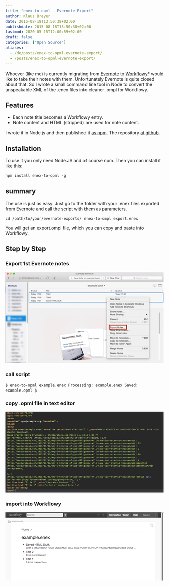 ```yaml
---
title: "enex-to-opml - Evernote Export"
author: Klaus Breyer
date: 2015-08-18T13:50:38+02:00
publishdate: 2015-08-18T13:50:38+02:00
lastmod: 2020-05-15T12:00:59+02:00
draft: false
categories: ["Open Source"]
aliases:
  - /de/posts/enex-to-opml-evernote-export/
  - /posts/enex-to-opml-evernote-export/
---
```


Whoever (like me) is currently migrating from [Evernote](https://evernote.com/intl/de/) to [Workflowy](https://workflowy.com/invite/2ede5294.lnx)\* would like to take their notes with them. Unfortunately Evernote is quite closed about that. So I wrote a small command line tool in Node to convert the unspeakable XML of the .enex files into cleaner .ompl for Workflowy.

## Features

- Each note title becomes a Workflowy entry.
- Note content and HTML (stripped) are used for note content.

I wrote it in Node.js and then published it [as npm](https://www.npmjs.com/package/enex-to-opml). The repository [at github](https://github.com/klausbreyer/enex-to-opml).

## Installation

To use it you only need Node.JS and of course npm. Then you can install it like this:

```
npm install enex-to-opml -g
```

## summary

The use is just as easy. Just go to the folder with your .enex files exported from Evernote and call the script with them as parameters.

```
cd /path/to/your/evernote-exports/ enex-to-ompl export.enex
```

You will get an export.ompl file, which you can copy and paste into Workflowy.

## Step by Step

### Export 1st Evernote notes

![](evernote-1024x590.png)

### call script

```
$ enex-to-opml example.enex Processing: example.enex Saved: example.opml $
```

### copy .opml file in text editor

![](code.png)

### import into Workflowy

![](workflowy.png)
